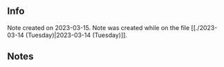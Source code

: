 ## Info
Note created on 2023-03-15.
Note was created while on the file [[./2023-03-14 (Tuesday)|2023-03-14 (Tuesday)]].
## Notes
